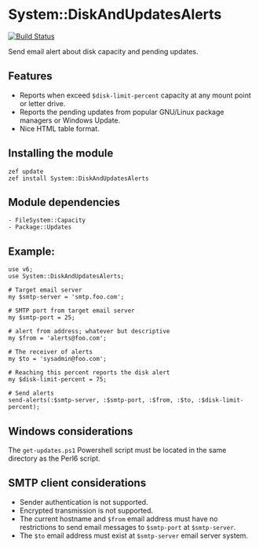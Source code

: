 # System::DiskAndUpdatesAlerts

[![Build Status](https://travis-ci.org/ramiroencinas/perl6-System-DiskAndUpdatesAlerts.svg?branch=master)](https://travis-ci.org/ramiroencinas/perl6-System-DiskAndUpdatesAlerts)

Send email alert about disk capacity and pending updates.

## Features

- Reports when exceed `$disk-limit-percent` capacity at any mount point or letter drive.
- Reports the pending updates from popular GNU/Linux package managers or Windows Update.
- Nice HTML table format.

## Installing the module

    zef update
    zef install System::DiskAndUpdatesAlerts

## Module dependencies

    - FileSystem::Capacity
    - Package::Updates

## Example:
```Perl6
use v6;
use System::DiskAndUpdatesAlerts;

# Target email server
my $smtp-server = 'smtp.foo.com';

# SMTP port from target email server
my $smtp-port = 25;

# alert from address; whatever but descriptive
my $from = 'alerts@foo.com';

# The receiver of alerts
my $to = 'sysadmin@foo.com';

# Reaching this percent reports the disk alert
my $disk-limit-percent = 75;

# Send alerts
send-alerts(:$smtp-server, :$smtp-port, :$from, :$to, :$disk-limit-percent);
```

## Windows considerations

The `get-updates.ps1` Powershell script must be located in the same directory as the Perl6 script.

## SMTP client considerations

- Sender authentication is not supported.
- Encrypted transmission is not supported.
- The current hostname and `$from` email address must have no restrictions to send email messages to `$smtp-port` at `$smtp-server`.
- The `$to` email address must exist at `$smtp-server` email server system.
